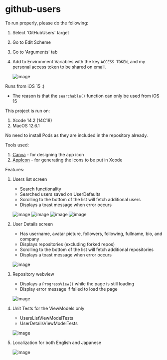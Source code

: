 # github-users

To run properly, please do the following:
1. Select 'GitHubUsers' target
2. Go to Edit Scheme
3. Go to 'Arguments' tab
4. Add to Environment Variables with the key ```ACCESS_TOKEN```, and my personal access token to be shared on email.

   ![image](https://github.com/cyanvillarin/github-users/assets/10018971/04b03f1e-6798-4855-81ac-7150c370146b)


Runs from iOS 15 :)
- The reason is that the ```searchable()``` function can only be used from iOS 15

This project is run on:
1. Xcode 14.2 (14C18)
2. MacOS 12.6.1

No need to install Pods as they are included in the repository already.

Tools used:
1. [Canva](https://www.canva.com/) - for designing the app icon
2. [AppIcon](https://www.appicon.co/) - for generating the icons to be put in Xcode

Features:
1. Users list screen
    - Search functionality
    - Searched users saved on UserDefaults
    - Scrolling to the bottom of the list will fetch additional users
    - Displays a toast message when error occurs
  
    ![image](https://github.com/cyanvillarin/github-users/assets/10018971/e7e785e1-4806-4cd2-b00f-adc3dc13d22d)
    ![image](https://github.com/cyanvillarin/github-users/assets/10018971/84714432-3c56-4e8a-b1a9-6196d7476b2a)
    ![image](https://github.com/cyanvillarin/github-users/assets/10018971/183c4e3a-f214-4cb5-8e52-087e39049ab0)
    ![image](https://github.com/cyanvillarin/github-users/assets/10018971/4bfc9519-7a0a-4e94-b197-573761fff35d)

2. User Details screen
    - Has username, avatar picture, followers, following, fullname, bio, and company
    - Displays repositories (excluding forked repos)
    - Scrolling to the bottom of the list will fetch additional repositories
    - Displays a toast message when error occurs

    ![image](https://github.com/cyanvillarin/github-users/assets/10018971/bc5e1e78-ac8d-4958-b40d-b0403ae996ef)

3. Repository webview
    - Displays a ```ProgressView()``` while the page is still loading
    - Display error message if failed to load the page

    ![image](https://github.com/cyanvillarin/github-users/assets/10018971/25e30139-6317-450c-a217-91ac0de7eb8d)
  
4. Unit Tests for the ViewModels only
    - UsersListViewModelTests
    - UserDetailsViewModelTests

    ![image](https://github.com/cyanvillarin/github-users/assets/10018971/087d7713-5d67-492a-8fca-4035eb19aba6)

5. Localization for both English and Japanese

   ![image](https://github.com/cyanvillarin/github-users/assets/10018971/414d5aae-30eb-4e22-89eb-e117add88782)




